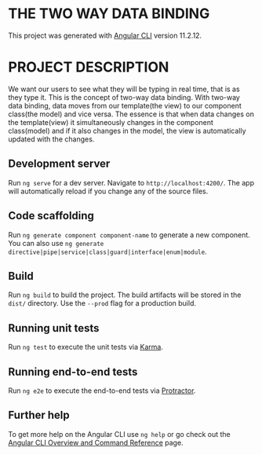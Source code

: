 # THE TWO WAY DATA BINDING

This project was generated with [Angular CLI](https://github.com/angular/angular-cli) version 11.2.12.
# PROJECT DESCRIPTION
 We want our users to see what they will be typing in real time, that is as they type it. This is the concept of two-way data binding. With two-way data binding, data moves from our template(the view) to our component class(the model) and vice versa. The essence is that when data changes on the template(view) it simultaneously changes in the component class(model) and if it also changes in the model, the view is automatically updated with the changes.


## Development server

Run `ng serve` for a dev server. Navigate to `http://localhost:4200/`. The app will automatically reload if you change any of the source files.

## Code scaffolding

Run `ng generate component component-name` to generate a new component. You can also use `ng generate directive|pipe|service|class|guard|interface|enum|module`.

## Build

Run `ng build` to build the project. The build artifacts will be stored in the `dist/` directory. Use the `--prod` flag for a production build.

## Running unit tests

Run `ng test` to execute the unit tests via [Karma](https://karma-runner.github.io).

## Running end-to-end tests

Run `ng e2e` to execute the end-to-end tests via [Protractor](http://www.protractortest.org/).

## Further help

To get more help on the Angular CLI use `ng help` or go check out the [Angular CLI Overview and Command Reference](https://angular.io/cli) page.
